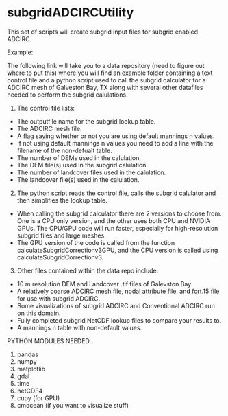 # subgridADCIRCUtility
This set of scripts will create subgrid input files for subgrid enabled ADCIRC.

Example:

The following link will take you to a data repository (need to figure out where to put this) where you will find an example folder containing a text control file and a python script used to call the subgrid calculator for a ADCIRC mesh of Galveston Bay, TX along with several other datafiles needed to perform the subgrid calulations.

1. The control file lists:
  - The outputfile name for the subgrid lookup table.
  - The ADCIRC mesh file.
  - A flag saying whether or not you are using default mannings n values.
  - If not using default mannings n values you need to add a line with the filename of the non-defualt table.
  - The number of DEMs used in the calulation.
  - The DEM file(s) used in the subgrid calulation.
  - The number of landcover files used in the calulation.
  - The landcover file(s) used in the calulation.

2. The python script reads the control file, calls the subgrid calulator and then simplifies the lookup table.
  - When calling the subgrid calculator there are 2 versions to choose from. One is a CPU only version, and the other uses both CPU and NVIDIA GPUs. The CPU/GPU code         will run faster, especially for high-resolution subgrid files and large meshes.
  - The GPU version of the code is called from the function calculateSubgridCorrectionv3GPU, and the CPU version is called using calculateSubgridCorrectionv3.

  
3. Other files contained within the data repo include:

  - 10 m resolution DEM and Landcover .tif files of Galevston Bay.
  - A relatively coarse ADCIRC mesh file, nodal attribute file, and fort.15 file for use with subgrid ADCIRC.
  - Some visualizations of subgrid ADCIRC and Conventional ADCIRC run on this domain.
  - Fully completed subgrid NetCDF lookup files to compare your results to.
  - A mannings n table with non-default values.
  
PYTHON MODULES NEEDED

1. pandas
2. numpy
3. matplotlib
4. gdal
5. time
6. netCDF4
7. cupy (for GPU)
8. cmocean (if you want to visualize stuff)
